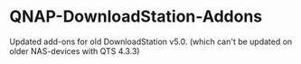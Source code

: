# QNAP-DownloadStation-Addons
Updated add-ons for old DownloadStation v5.0. (which can't be updated on older NAS-devices with QTS 4.3.3)
